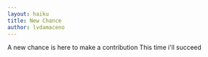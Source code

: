 ```yaml
---
layout: haiku
title: New Chance
author: lvdamaceno
---
```


A new chance is here
to make a contribution
This time i'll succeed
